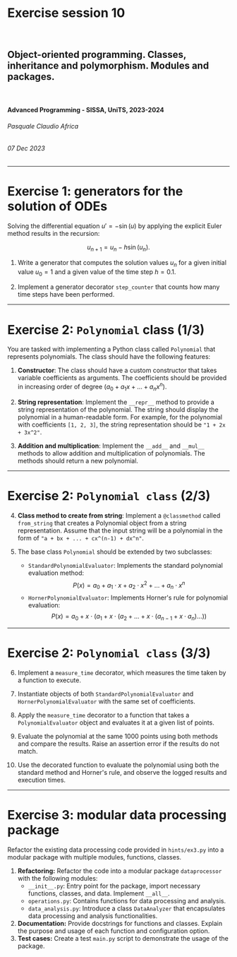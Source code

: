 <!--
title: Exercise session 10
paginate: true

_class: titlepage
-->

# Exercise session 10
<br>

## Object-oriented programming. Classes, inheritance and polymorphism. Modules and packages.
<br>

#### Advanced Programming - SISSA, UniTS, 2023-2024

###### Pasquale Claudio Africa

###### 07 Dec 2023

---

# Exercise 1: generators for the solution of ODEs

Solving the differential equation $u' = -\sin(u)$ by applying the explicit Euler method results in the recursion:

$$
u_{n+1} = u_n - h \sin\left(u_n\right).
$$

1. Write a generator that computes the solution values $u_n$ for a given initial value $u_0 = 1$ and a given value of the time step $h = 0.1$.

2. Implement a generator decorator `step_counter` that counts how many time steps have been performed.

---

# Exercise 2: `Polynomial` class (1/3)

You are tasked with implementing a Python class called `Polynomial` that represents polynomials. The class should have the following features:

1. **Constructor**: The class should have a custom constructor that takes variable coefficients as arguments. The coefficients should be provided in increasing order of degree ($a_0 + a_1 x + \dots + a_n x^n$).

2. **String representation**: Implement the `__repr__` method to provide a string representation of the polynomial. The string should display the polynomial in a human-readable form. For example, for the polynomial with coefficients `[1, 2, 3]`, the string representation should be `"1 + 2x + 3x^2"`.

3. **Addition and multiplication**: Implement the `__add__` and `__mul__` methods to allow addition and multiplication of polynomials. The methods should return a new polynomial.

---

# Exercise 2: `Polynomial class` (2/3)

4. **Class method to create from string**: Implement a `@classmethod` called `from_string` that creates a Polynomial object from a string representation. Assume that the input string will be a polynomial in the form of `"a + bx + ... + cx^(n-1) + dx^n"`.

5. The base class `Polynomial` should be extended by two subclasses:
   - `StandardPolynomialEvaluator`: Implements the standard polynomial evaluation method:
   $$
   P(x) = a_0 + a_1 \cdot x + a_2 \cdot x^2 + \ldots + a_n \cdot x^n
   $$
   - `HornerPolynomialEvaluator`: Implements Horner's rule for polynomial evaluation:
   $$
   P(x) = a_0 + x \cdot (a_1 + x \cdot (a_2 + \ldots + x \cdot (a_{n-1} + x \cdot a_n) \ldots))
   $$

---

# Exercise 2: `Polynomial class` (3/3)

6. Implement a `measure_time` decorator, which measures the time taken by a function to execute.

7. Instantiate objects of both `StandardPolynomialEvaluator` and `HornerPolynomialEvaluator` with the same set of coefficients.

8. Apply the `measure_time` decorator to a function that takes a `PolynomialEvaluator` object and evaluates it at a given list of points.

9. Evaluate the polynomial at the same 1000 points using both methods and compare the results. Raise an assertion error if the results do not match.

10. Use the decorated function to evaluate the polynomial using both the standard method and Horner's rule, and observe the logged results and execution times.

---

# Exercise 3: modular data processing package

Refactor the existing data processing code provided in `hints/ex3.py` into a modular package with multiple modules, functions, classes.

1. **Refactoring:** Refactor the code into a modular package `dataprocessor` with the following modules:
     - `__init__.py`: Entry point for the package, import necessary functions, classes, and data. Implement `__all__`.
     - `operations.py`: Contains functions for data processing and analysis.
     - `data_analysis.py`: Introduce a class `DataAnalyzer` that encapsulates data processing and analysis functionalities.
2. **Documentation:** Provide docstrings for functions and classes. Explain the purpose and usage of each function and configuration option.
3. **Test cases:** Create a test `main.py` script to demonstrate the usage of the package.
